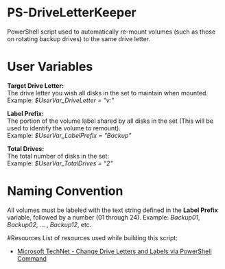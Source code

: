 # PS-DriveLetterKeeper
PowerShell script used to automatically re-mount volumes (such as those on rotating backup drives) to the same drive letter.

# User Variables
<b>Target Drive Letter:</b><br>
The drive letter you wish all disks in the set to maintain when mounted.<br>
Example: <i>$UserVar_DriveLetter = "v:"</i>

<b>Label Prefix:</b><br>
The portion of the volume label shared by all disks in the set (This will be used to identify the volume to remount).<br>
Example: <i>$UserVar_LabelPrefix = "Backup"</i>

<b>Total Drives:</b><br>
The total number of disks in the set:<br>
Example: <i>$UserVar_TotalDrives = "2"</i>

# Naming Convention
All volumes must be labeled with the text string defined in the <b>Label Prefix</b> variable, followed by a number (01 through 24).
Example: <i>Backup01</i>, <i>Backup02</i>, ... , <i>Backup12</i>, etc.

#Resources
List of resources used while building this script:
* [Microsoft TechNet - Change Drive Letters and Labels via PowerShell Command](https://blogs.technet.microsoft.com/heyscriptingguy/2011/03/14/change-drive-letters-and-labels-via-a-simple-powershell-command/)
